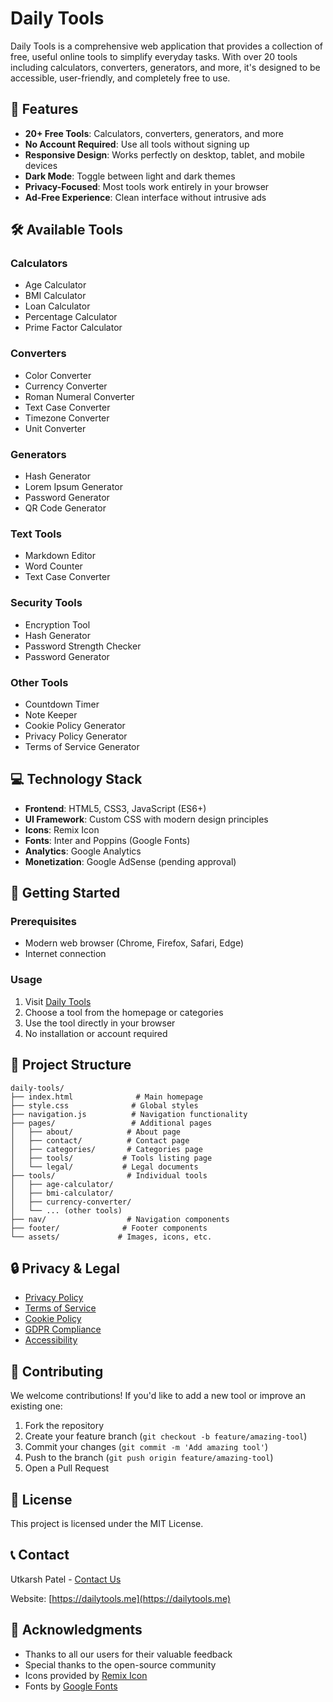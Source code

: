 # Daily Tools

Daily Tools is a comprehensive web application that provides a collection of free, useful online tools to simplify everyday tasks. With over 20 tools including calculators, converters, generators, and more, it's designed to be accessible, user-friendly, and completely free to use.

## 🌟 Features

- **20+ Free Tools**: Calculators, converters, generators, and more
- **No Account Required**: Use all tools without signing up
- **Responsive Design**: Works perfectly on desktop, tablet, and mobile devices
- **Dark Mode**: Toggle between light and dark themes
- **Privacy-Focused**: Most tools work entirely in your browser
- **Ad-Free Experience**: Clean interface without intrusive ads

## 🛠️ Available Tools

### Calculators
- Age Calculator
- BMI Calculator
- Loan Calculator
- Percentage Calculator
- Prime Factor Calculator

### Converters
- Color Converter
- Currency Converter
- Roman Numeral Converter
- Text Case Converter
- Timezone Converter
- Unit Converter

### Generators
- Hash Generator
- Lorem Ipsum Generator
- Password Generator
- QR Code Generator

### Text Tools
- Markdown Editor
- Word Counter
- Text Case Converter

### Security Tools
- Encryption Tool
- Hash Generator
- Password Strength Checker
- Password Generator

### Other Tools
- Countdown Timer
- Note Keeper
- Cookie Policy Generator
- Privacy Policy Generator
- Terms of Service Generator

## 💻 Technology Stack

- **Frontend**: HTML5, CSS3, JavaScript (ES6+)
- **UI Framework**: Custom CSS with modern design principles
- **Icons**: Remix Icon
- **Fonts**: Inter and Poppins (Google Fonts)
- **Analytics**: Google Analytics
- **Monetization**: Google AdSense (pending approval)

## 🚀 Getting Started

### Prerequisites

- Modern web browser (Chrome, Firefox, Safari, Edge)
- Internet connection

### Usage

1. Visit [Daily Tools](https://dailytools.me)
2. Choose a tool from the homepage or categories
3. Use the tool directly in your browser
4. No installation or account required

## 📁 Project Structure

```
daily-tools/
├── index.html              # Main homepage
├── style.css              # Global styles
├── navigation.js          # Navigation functionality
├── pages/                 # Additional pages
│   ├── about/            # About page
│   ├── contact/          # Contact page
│   ├── categories/       # Categories page
│   ├── tools/           # Tools listing page
│   └── legal/           # Legal documents
├── tools/                # Individual tools
│   ├── age-calculator/
│   ├── bmi-calculator/
│   ├── currency-converter/
│   └── ... (other tools)
├── nav/                  # Navigation components
├── footer/              # Footer components
└── assets/             # Images, icons, etc.
```

## 🔒 Privacy & Legal

- [Privacy Policy](/pages/legal/privacy-policy.html)
- [Terms of Service](/pages/legal/terms-of-service.html)
- [Cookie Policy](/pages/legal/cookie-policy.html)
- [GDPR Compliance](/pages/legal/gdpr.html)
- [Accessibility](/pages/legal/accessibility.html)

## 🤝 Contributing

We welcome contributions! If you'd like to add a new tool or improve an existing one:

1. Fork the repository
2. Create your feature branch (`git checkout -b feature/amazing-tool`)
3. Commit your changes (`git commit -m 'Add amazing tool'`)
4. Push to the branch (`git push origin feature/amazing-tool`)
5. Open a Pull Request

## 📝 License

This project is licensed under the MIT License.

## 📞 Contact

Utkarsh Patel - [Contact Us](/pages/contact)

Website: [https://dailytools.me](https://dailytools.me)

## 🙏 Acknowledgments

- Thanks to all our users for their valuable feedback
- Special thanks to the open-source community
- Icons provided by [Remix Icon](https://remixicon.com)
- Fonts by [Google Fonts](https://fonts.google.com) 